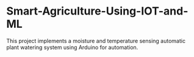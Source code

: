 # Smart-Agriculture-Using-IOT-and-ML
This project implements a moisture and temperature sensing automatic plant watering system using Arduino for automation.
